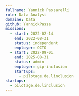```yaml
---
fullname: Yannick Passarelli
role: Data Analyst
domaine: Data
github: YannickPassa
missions:
  - start: 2022-02-14
    end: 2022-08-31
    status: independent
    employer: OCTO
  - start: 2022-09-01
    end: 2025-08-31
    status: admin
    employer: gip-inclusion
    startups:
      - pilotage.de.linclusion
startups:
  - pilotage.de.linclusion
---
```

